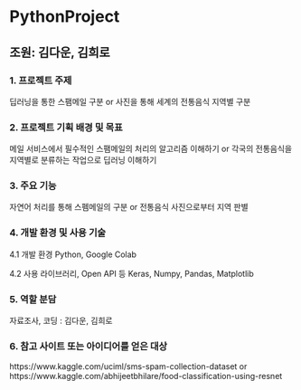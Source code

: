 # PythonProject

<h2>조원: 김다운, 김희로</h2>

<h3>1.	프로젝트 주제</h3>
 딥러닝을 통한 스팸메일 구분 or 사진을 통해 세계의 전통음식 지역별 구분 

<h3>2.	프로젝트 기획 배경 및 목표</h3>
 메일 서비스에서 필수적인 스팸메일의 처리의 알고리즘 이해하기
 or 각국의 전통음식을 지역별로 분류하는 작업으로 딥러닝 이해하기 

<h3>3.	주요 기능</h3>
 자연어 처리를 통해 스펨메일의 구분
 or
 전통음식 사진으로부터 지역 판별

<h3>4.	개발 환경 및 사용 기술</h3>
4.1	개발 환경
 Python, Google Colab

4.2	사용 라이브러리, Open API 등
 Keras, Numpy, Pandas, Matplotlib

<h3>5.	역할 분담</h3>
 자료조사, 코딩 : 김다운, 김희로

<h3>6.	참고 사이트 또는 아이디어를 얻은 대상</h3>
 https://www.kaggle.com/uciml/sms-spam-collection-dataset
 or
 https://www.kaggle.com/abhijeetbhilare/food-classification-using-resnet
